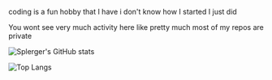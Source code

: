 coding is a fun hobby that I have i don't know how I started I just did

You wont see very much activity here like pretty much most of my repos are private

![Splerger's GitHub stats](https://github-readme-stats.vercel.app/api?username=Splerger)

![Top Langs](https://github-readme-stats.vercel.app/api/top-langs/?username=splerger)

